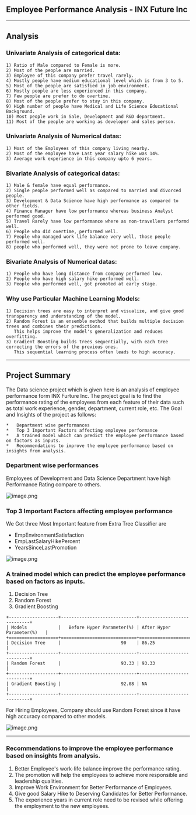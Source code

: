 ## Employee Performance Analysis - INX Future Inc

-----------
## Analysis

### Univariate Analysis of categorical data:

```
1) Ratio of Male compared to Female is more.
2) Most of the people are married.
3) Employee of this company prefer travel rarely.
4) Mostly people have medium educational level which is from 3 to 5.
5) Most of the people are satisfied in job environment.
6) Mostly people are less experienced in this company.
7) Few people are prefer to do overtime.
8) Most of the people prefer to stay in this company.
9) High number of people have Medical and Life Science Educational Background.
10) Most people work in Sale, Development and R&D department.
11) Most of the people are working as developer and sales person.
```

### Univariate Analysis of Numerical datas:

```
1) Most of the Employees of this company living nearby.
2) Most of the employee have Last year salary hike was 14%.
3) Average work experience in this company upto 6 years.
```

### Bivariate Analysis of categorical datas:

```
1) Male & female have equal performance.
2) Single people performed well as compared to married and divorced people.
3) Development & Data Science have high performance as compared to other fields.
4) Finance Manager have low performance whereas business Analyst performed good.
5) Travel Rarely have low performance where as non-travellers performd well.
6) People who did overtime, performed well.
7) People who managed work life balance very well, those people performed well.
8) people who performed well, they were not prone to leave company.
```

### Bivariate Analysis of Numerical datas:

```
1) People who have long distance from company performed low.
2) People who have high salary hike performed well.
3) People who performed well, got promoted at early stage.
```

### Why use Particular Machine Learning Models:

```
1) Decision trees are easy to interpret and visualize, and give good transparency and understanding of the model.
2) Random Forest is an ensemble method that builds multiple decision trees and combines their predictions.
   This helps improve the model's generalization and reduces overfitting.
3) Gradient Boosting builds trees sequentially, with each tree correcting the errors of the previous ones.
   This sequential learning process often leads to high accuracy.
```

-------------
## Project Summary

The Data science project which is given here is an analysis of employee performance form INX Furture Inc. The project goal is to find the performance rating of the employees from each feature of their data such as total work experience, gender, department, current role, etc. The Goal and Insights of the project as follows:

```
*   Department wise performances
*   Top 3 Important Factors affecting employee performance
*   A trained model which can predict the employee performance based on factors as inputs.
*   Recommendations to improve the employee performance based on insights from analysis.
```

### Department wise performances
Employees of Development and Data Science Department have high Performance Rating compare to others.

![image.png](attachment:image.png)

### Top 3 Important Factors affecting employee performance
We Got three Most Important feature from Extra Tree Classifier are
 
* EmpEnvironmentSatisfaction
* EmpLastSalaryHikePercent
* YearsSinceLastPromotion

![image.png](attachment:image.png)

### A trained model which can predict the employee performance based on factors as inputs.
1.   Decision Tree
2.   Random Forest
3.   Gradient Boosting

```
+-------------------+-----------------------------+----------------------------+
| Models            |   Before Hyper Parameter(%) | After Hyper Parameter(%)   |
+===================+=============================+============================+
| Decision Tree     |                       90    | 86.25                      |
+-------------------+-----------------------------+----------------------------+
| Random Forest     |                       93.33 | 93.33                      |
+-------------------+-----------------------------+----------------------------+
| Gradient Boosting |                       92.08 | NA                         |
+-------------------+-----------------------------+----------------------------+

```

For Hiring Employees, Company should use Random Forest since it have high accuracy compared to other models.

![image.png](attachment:image.png)

--------
### Recommendations to improve the employee performance based on insights from analysis.

1. Better Employee's work-life balance improve the performance rating.
2. The promotion will help the employees to achieve more responsible and leadership qualities.
3. Improve Work Environment for Better Performance of Employees. 
4. Give good Salary Hike to Deserving Candidates for Better Performance.
5. The experience years in current role need to be revised while offering the employment to the new employees.

